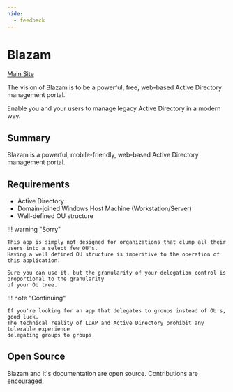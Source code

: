 ```yaml
---
hide:
  - feedback
---
```

# Blazam

[Main Site](https://blazam.org)

The vision of Blazam is to be a powerful, free, web-based Active Directory management portal.

Enable you and your users to manage legacy Active Directory in a modern way.

## Summary
Blazam is a powerful, mobile-friendly, web-based Active Directory management portal.

## Requirements
* Active Directory
* Domain-joined Windows Host Machine (Workstation/Server)
* Well-defined OU structure

!!! warning "Sorry"

    This app is simply not designed for organizations that clump all their users into a select few OU's. 
    Having a well defined OU structure is imperitive to the operation of this application.

    Sure you can use it, but the granularity of your delegation control is proportional to the granularity
    of your OU tree.

!!! note "Continuing"

    If you're looking for an app that delegates to groups instead of OU's, good luck.
    The technical reality of LDAP and Active Directory prohibit any tolerable experience
    delegating groups to groups.
## Open Source
Blazam and it's documentation are open source. Contributions are encouraged.

